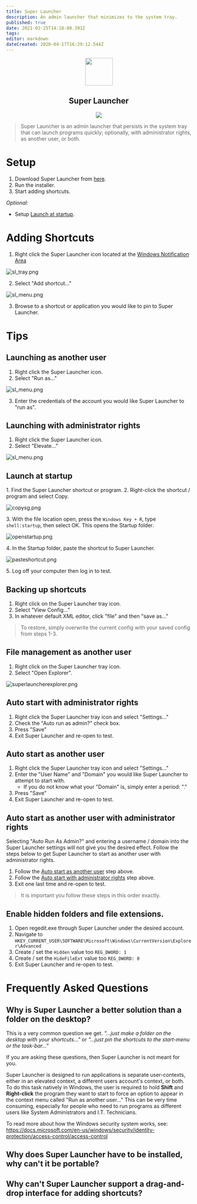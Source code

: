 ```yaml
---
title: Super Launcher
description: An admin launcher that minimizes to the system tray.
published: true
date: 2021-02-25T14:18:08.391Z
tags: 
editor: markdown
dateCreated: 2020-04-17T16:29:12.544Z
---
```


<p align="center">
	<img src="/assets/software/supersuite/superlauncher/logo.svg" width="75">
</p>
<h2 align="center">Super Launcher</h2>

<p align="center">
	<img src="/assets/software/supersuite/superlauncher/superlaunchermain.png">
</p>

> Super Launcher is an admin launcher that persists in the system tray that can launch programs quickly; optionally, with administrator rights, as another user, or both.

# Setup

1. Download Super Launcher from [here](https://github.com/belowaverage-org/SuperLauncher/releases).
2. Run the installer.
3. Start adding shortcuts.

*Optional:*

* Setup [Launch at startup](#launch-at-startup).

# Adding Shortcuts

1. Right click the Super Launcher icon located at the [Windows Notification Area](https://en.wikipedia.org/wiki/Taskbar#Taskbar_elements)

![sl_tray.png](/assets/software/supersuite/superlauncher/sl_tray.png)

2. Select "Add shortcut..."

![sl_menu.png](/assets/software/supersuite/superlauncher/sl_menu.png)

3. Browse to a shortcut or application you would like to pin to Super Launcher.

# Tips

## Launching as another user

1. Right click the Super Launcher icon.
2. Select "Run as..."

![sl_menu.png](/assets/software/supersuite/superlauncher/sl_menu.png)

3. Enter the credentials of the account you would like Super Launcher to "run as".

## Launching with administrator rights

1. Right click the Super Launcher icon.
2. Select "Elevate..."

![sl_menu.png](/assets/software/supersuite/superlauncher/sl_menu.png)

## Launch at startup

1\. Find the Super Launcher shortcut or program.
2\. Right-click the shortcut / program and select Copy.

![copysg.png](/assets/software/supersuite/superlauncher/copysg.png)

3\. With the file location open, press the `Windows Key + R`, type `shell:startup`, then select OK. This opens the Startup folder.

![openstartup.png](/assets/software/supersuite/superlauncher/openstartup.png)

4\. In the Startup folder, paste the shortcut to Super Launcher.

![pasteshortcut.png](/assets/software/supersuite/superlauncher/pasteshortcut.png)

5\. Log off your computer then log in to test.

## Backing up shortcuts

1. Right click on the Super Launcher tray icon.
2. Select "View Config..."
3. In whatever default XML editor, click "file" and then "save as..."

> To restore, simply overwrite the current config with your saved config from steps 1-3.

## File management as another user

1. Right click on the Super Launcher tray icon.
2. Select "Open Explorer".

![superlauncherexplorer.png](/assets/software/supersuite/superlauncher/superlauncherexplorer.png)

## Auto start with administrator rights

1. Right click the Super Launcher tray icon and select "Settings..."
2. Check the "Auto run as admin?" check box.
3. Press "Save"
4. Exit Super Launcher and re-open to test.

## Auto start as another user

1. Right click the Super Launcher tray icon and select "Settings..."
2. Enter the "User Name" and "Domain" you would like Super Launcher to attempt to start with.
	* If you do not know what your "Domain" is, simply enter a period: "."
3. Press "Save"
4. Exit Super Launcher and re-open to test.

## Auto start as another user with administrator rights

Selecting "Auto Run As Admin?" and entering a username / domain into the Super Launcher settings will not give you the desired effect. Follow the steps below to get Super Launcher to start as another user with administrator rights.

1. Follow the [Auto start as another user](#auto-start-as-another-user) step above.
2. Follow the [Auto start with administrator rights](#auto-start-with-administrator-rights) step above.
3. Exit one last time and re-open to test.

> It is important you follow these steps in this order exactly.

## Enable hidden folders and file extensions.

1. Open regedit.exe through Super Launcher under the desired account.
2. Navigate to `HKEY_CURRENT_USER\SOFTWARE\Microsoft\Windows\CurrentVersion\Explorer\Advanced`
3. Create / set the `Hidden` value too `REG_DWORD: 1`
4. Create / set the `HideFileExt` value too `REG_DWORD: 0`
5. Exit Super Launcher and re-open to test.

# Frequently Asked Questions

## Why is Super Launcher a better solution than a folder on the desktop?

This is a very common question we get. *"...just make a folder on the desktop with your shortcuts..."* or *"...just pin the shortcuts to the start-menu or the task-bar..."*

If you are asking these questions, then Super Launcher is not meant for you.

Super Launcher is designed to run applications is separate user-contexts, either in an elevated context, a different users account's context, or both. To do this task natively in Windows, the user is required to hold **Shift** and **Right-click** the program they want to start to force an option to appear in the context menu called "Run as another user..." This can be very time consuming, especially for people who need to run programs as different users like System Administrators and I.T. Technicians.

To read more about how the Windows security system works, see: https://docs.microsoft.com/en-us/windows/security/identity-protection/access-control/access-control

## Why does Super Launcher have to be installed, why can't it be portable?

## Why can't Super Launcher support a drag-and-drop interface for adding shortcuts?

